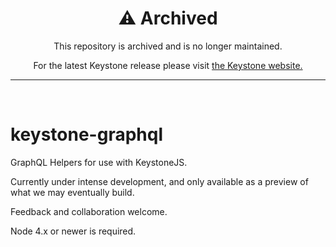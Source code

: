 <div align="center">
  <h1>⚠️ Archived</h1>
  <p>This repository is archived and is no longer maintained.</p>
  <p>For the latest Keystone release please visit <a href="https://keystonejs.com">the Keystone website.</a></p>
  <hr>
</div>
<br>

# keystone-graphql

GraphQL Helpers for use with KeystoneJS.

Currently under intense development, and only available as a preview of what we may eventually build.

Feedback and collaboration welcome.

Node 4.x or newer is required.
